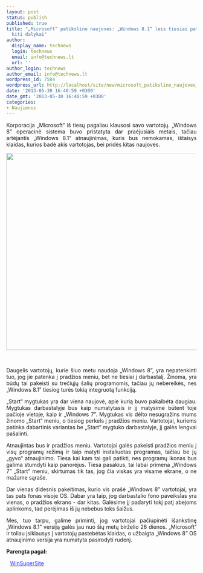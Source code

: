 ```yaml
---
layout: post
status: publish
published: true
title: "„Microsoft“ patikslino naujoves: „Windows 8.1” leis tiesiai patekti į darbastalį,
  kiti dalykai"
author:
  display_name: technews
  login: technews
  email: info@technews.lt
  url: ''
author_login: technews
author_email: info@technews.lt
wordpress_id: 7584
wordpress_url: http://localhost/site/new/microsoft_patikslino_naujoves_windows_81_leis_tiesiai_patekti_i_darbastali_kiti_dalykai/
date: '2013-05-30 16:40:59 +0300'
date_gmt: '2013-05-30 16:40:59 +0300'
categories:
- Naujienos
---
```

<p style="text-align:justify">Korporacija „Microsoft“ iš tiesų pagaliau klausosi savo vartotojų. „Windows 8” operacinė sistema buvo pristatyta dar praėjusiais metais, tačiau artėjantis „Windows 8.1” atnaujinimas, kuris bus nemokamas, ištaisys klaidas, kurios badė akis vartotojas, bei pridės kitas naujoves.</p>
<p style="text-align:center"> <a target="blank" href="http://www.technologijos.lt/upload/image/n/technologijos/it/S-33599/homescreen-580-75.jpg"><img alt="" src="http://www.technologijos.lt/upload/image/n/technologijos/it/S-33599/1-homescreen-580-75.jpg" style="width: 520px;" /></a></p>
<div style="text-align:center"> <strong></strong><br/><em></em></div>
<div style="text-align:justify"><!--[if gte mso 9]><![endif]--></p>
<p><span>Daugelis vartotojų, kurie šiuo metu naudoja &bdquo;Windows </span>8&rdquo;, <span>yra nepatenkinti tuo, jog jie patenka į pradžios meniu, bet ne tiesiai į darbastalį. Žinoma, yra būdų tai pakeisti su trečiųjų šalių programomis, tačiau jų nebereikės, nes &bdquo;Windows </span>8.1&rdquo; tiesiog turės tokią integruotą funkciją.</p>
<p><span>&bdquo;Start&ldquo; mygtukas yra dar viena naujovė, apie kurią buvo pakalbėta daugiau. Mygtukas darbastalyje bus kaip numatytasis ir jį matysime būtent toje pačioje vietoje, kaip ir &bdquo;Windows 7&rdquo;. Mygtukas vis dėlto nesugražins mums žinomo &bdquo;Start&ldquo; meniu, o tiesiog perkels į pradžios meniu. Vartotojai, kuriems patinka dabartinis variantas be &bdquo;Start&ldquo; mygtuko darbastalyje, jį galės lengvai pašalinti.</span></p>
<p><span>Atnaujintas bus ir pradžios meniu. Vartotojai galės pakeisti pradžios meniu į visų programų režimą ir taip matyti instaliuotas programas, tačiau be jų &bdquo;gyvo&ldquo; atnaujinimo. Tiesa kai kam tai gali patikti, nes programų ikonas bus galima stumdyti kaip panorėjus. Tiesa pasakius, tai labai primena &bdquo;Windows </span>7&rdquo; <span>&bdquo;Start&ldquo; meniu, skirtumas tik tas, jog čia viskas yra visame ekrane, o ne mažame sąraše.<br /></span></p>
<p><span>Dar vienas didesnis pakeitimas, kurio vis prašė &bdquo;Windows </span>8&rdquo; <span>vartotojai, yra tas pats fonas visoje OS. Dabar yra taip, jog darbastalio fono paveikslas yra vienas, o pradžios ekrano - dar kitas. Galėsime jį padaryti tokį patį abejoms aplinkoms, tad perėjimas iš jų nebebus toks šaižus.</span></p>
<p>Mes, tuo tarpu, galime priminti, jog vartotojai pačiupinėti išankstinę &bdquo;Windows 8.1&rdquo; versiją galės jau nuo šių metų birželio 26 <span>dienos. &bdquo;Microsoft&ldquo; ir toliau įsiklausys į vartotojų pastebėtas klaidas, o užbaigta &bdquo;Windows </span>8&rdquo; OS<span> atnaujinimo versija yra numatyta pasirodyti rudenį.</span></p>
</div>
<p><strong>Parengta pagal:</strong></p>
<p style="margin:0px 0px 0px 10px"><a target="blank" href="http://winsupersite.com/windows-8/coming-blue-boot-desktop-start-button-and-more"><span style="color:#2E2EFE">WinSuperSite</span></a></p>
